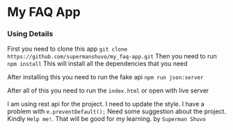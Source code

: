 # My FAQ App
### Using Details
First you need to clone this app
`git clone https://github.com/supermanshuvo/my_faq-app.git`
Then you need to run
`npm install`
This will install all the dependencies that you need

After installing this
you need to run the fake api 
`npm run json:server`

After all of this you need to run the `index.html` or open with live server

I am using rest api for the project. I need to update the style.
I have a problem with `e.preventDefault();`
Need some suggestion about the project.
Kindly `Help me!`.
That will be good for my learning.
by `Superman Shuvo`
